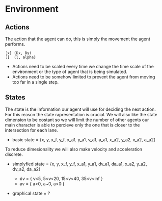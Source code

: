 # Environment
## Actions
  The action that the agent can do, this is simply the movement the agent performs.
  
    [x] (Dx, Dy)
    []  (l, alpha)
  
  - Actions need to be scaled every time we change the time scale of the environment or the type of agent that is being simulated.
  - Actions need to be somehow limited to prevent the agent from moving too far in a single step.
  
## States
  The state is the information our agent will use for deciding the next action. For this reason the state rapresentation is crucial.
  We will also like the state dimension to be costant so we will limit the number of other agents our main character is able to percieve
  only the one that is closer to the intersection for each lane.
  
  - basic state = {x, y, x_f, y_f, x_a1, y_a1, v_a1, a_a1, x_a2, y_a2, v_a2, a_a2}
  
  To reduce dimesionality we will also make velocity and acceleration discrete. 
  - simplyfied state = {x, y, x_f, y_f, x_a1, y_a1, dv_a1, da_a1, x_a2, y_a2, dv_a2, da_a2}
    - dv = { v<5, 5<v<20, 15<v<40, 35<v<inf }
    - av = { a<0, a~0, a>0 }

  - graphical state = ?
